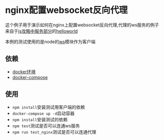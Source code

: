 # nginx配置websocket反向代理

这个例子用于演示如何在nginx上配置websocket反向代理,代理的ws服务的例子来自于[js攻略中服务部分](https://tutorialforjavascript.github.io/%E4%BD%BF%E7%94%A8Javascript%E6%90%AD%E5%BB%BA%E5%90%8E%E7%AB%AF%E6%9C%8D%E5%8A%A1/Websocket%E6%8E%A5%E5%8F%A3%E6%9C%8D%E5%8A%A1.html)的[helloworld](https://github.com/TutorialForJavascript/js-server/tree/master/code/Websocket%E6%8E%A5%E5%8F%A3%E6%9C%8D%E5%8A%A1/C0)

本例的测试使用的是node的[ws](https://github.com/websockets/ws)模块作为客户端

## 依赖

+ [docker环境](https://www.docker.com/get-started)
+ [docker-compose](https://docs.docker.com/compose/install/)

## 使用

+ `npm install`安装测试用客户端的依赖
+ `docker-compose up -d`启动容器
+ `npm install`安装测试的依赖
+ `npm test`测试是否可以连通ws服务
+ `npm run test_nginx`测试是否可以连通代理
